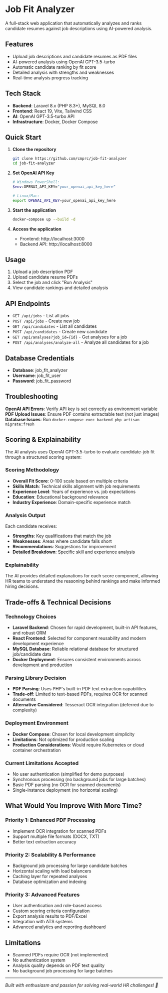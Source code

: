 # Job Fit Analyzer

A full-stack web application that automatically analyzes and ranks candidate resumes against job descriptions using AI-powered analysis.

## Features

- Upload job descriptions and candidate resumes as PDF files
- AI-powered analysis using OpenAI GPT-3.5-turbo
- Automatic candidate ranking by fit score
- Detailed analysis with strengths and weaknesses
- Real-time analysis progress tracking

## Tech Stack

- **Backend**: Laravel 8.x (PHP 8.3+), MySQL 8.0
- **Frontend**: React 19, Vite, Tailwind CSS
- **AI**: OpenAI GPT-3.5-turbo API
- **Infrastructure**: Docker, Docker Compose

## Quick Start

1. **Clone the repository**
   ```bash
   git clone https://github.com/cmprc/job-fit-analyzer
   cd job-fit-analyzer
   ```

2. **Set OpenAI API Key**
   ```bash
   # Windows PowerShell:
   $env:OPENAI_API_KEY="your_openai_api_key_here"
   
   # Linux/Mac:
   export OPENAI_API_KEY=your_openai_api_key_here
   ```

3. **Start the application**
   ```bash
   docker-compose up --build -d
   ```

4. **Access the application**
   - Frontend: http://localhost:3000
   - Backend API: http://localhost:8000

## Usage

1. Upload a job description PDF
2. Upload candidate resume PDFs
3. Select the job and click "Run Analysis"
4. View candidate rankings and detailed analysis

## API Endpoints

- `GET /api/jobs` - List all jobs
- `POST /api/jobs` - Create new job
- `GET /api/candidates` - List all candidates
- `POST /api/candidates` - Create new candidate
- `GET /api/analyses?job_id={id}` - Get analyses for a job
- `POST /api/analyses/analyze-all` - Analyze all candidates for a job

## Database Credentials

- **Database**: job_fit_analyzer
- **Username**: job_fit_user
- **Password**: job_fit_password

## Troubleshooting

**OpenAI API Errors**: Verify API key is set correctly as environment variable
**PDF Upload Issues**: Ensure PDF contains extractable text (not just images)
**Database Issues**: Run `docker-compose exec backend php artisan migrate:fresh`

## Scoring & Explainability

The AI analysis uses OpenAI GPT-3.5-turbo to evaluate candidate-job fit through a structured scoring system:

### Scoring Methodology
- **Overall Fit Score**: 0-100 scale based on multiple criteria
- **Skills Match**: Technical skills alignment with job requirements
- **Experience Level**: Years of experience vs. job expectations
- **Education**: Educational background relevance
- **Industry Experience**: Domain-specific experience match

### Analysis Output
Each candidate receives:
- **Strengths**: Key qualifications that match the job
- **Weaknesses**: Areas where candidate falls short
- **Recommendations**: Suggestions for improvement
- **Detailed Breakdown**: Specific skill and experience analysis

### Explainability
The AI provides detailed explanations for each score component, allowing HR teams to understand the reasoning behind rankings and make informed hiring decisions.

## Trade-offs & Technical Decisions

### Technology Choices
- **Laravel Backend**: Chosen for rapid development, built-in API features, and robust ORM
- **React Frontend**: Selected for component reusability and modern development experience
- **MySQL Database**: Reliable relational database for structured job/candidate data
- **Docker Deployment**: Ensures consistent environments across development and production

### Parsing Library Decision
- **PDF Parsing**: Uses PHP's built-in PDF text extraction capabilities
- **Trade-off**: Limited to text-based PDFs, requires OCR for scanned documents
- **Alternative Considered**: Tesseract OCR integration (deferred due to complexity)

### Deployment Environment
- **Docker Compose**: Chosen for local development simplicity
- **Limitations**: Not optimized for production scaling
- **Production Considerations**: Would require Kubernetes or cloud container orchestration

### Current Limitations Accepted
- No user authentication (simplified for demo purposes)
- Synchronous processing (no background jobs for large batches)
- Basic PDF parsing (no OCR for scanned documents)
- Single-instance deployment (no horizontal scaling)

## What Would You Improve With More Time?

### Priority 1: Enhanced PDF Processing
- Implement OCR integration for scanned PDFs
- Support multiple file formats (DOCX, TXT)
- Better text extraction accuracy

### Priority 2: Scalability & Performance
- Background job processing for large candidate batches
- Horizontal scaling with load balancers
- Caching layer for repeated analyses
- Database optimization and indexing

### Priority 3: Advanced Features
- User authentication and role-based access
- Custom scoring criteria configuration
- Export analysis results to PDF/Excel
- Integration with ATS systems
- Advanced analytics and reporting dashboard

## Limitations

- Scanned PDFs require OCR (not implemented)
- No authentication system
- Analysis quality depends on PDF text quality
- No background job processing for large batches

---

*Built with enthusiasm and passion for solving real-world HR challenges! 🚀*
